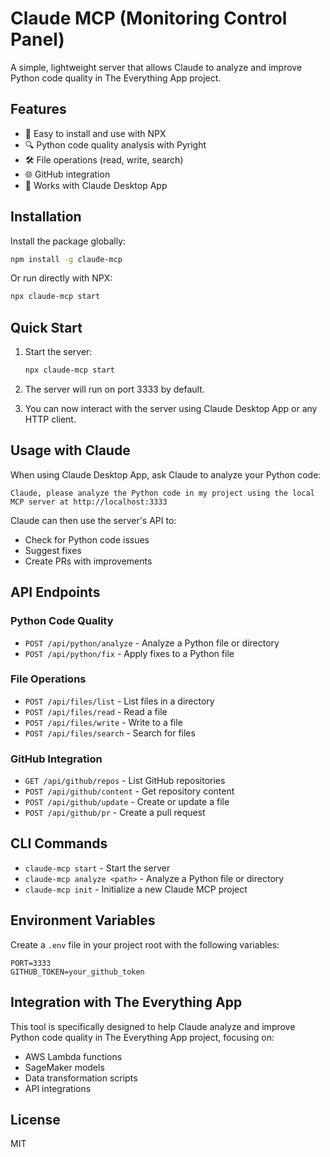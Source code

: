 # Claude MCP (Monitoring Control Panel)

A simple, lightweight server that allows Claude to analyze and improve Python code quality in The Everything App project.

## Features

- 🚀 Easy to install and use with NPX
- 🔍 Python code quality analysis with Pyright
- 🛠️ File operations (read, write, search)
- 🌐 GitHub integration
- 🧠 Works with Claude Desktop App

## Installation

Install the package globally:

```bash
npm install -g claude-mcp
```

Or run directly with NPX:

```bash
npx claude-mcp start
```

## Quick Start

1. Start the server:
   ```bash
   npx claude-mcp start
   ```

2. The server will run on port 3333 by default.

3. You can now interact with the server using Claude Desktop App or any HTTP client.

## Usage with Claude

When using Claude Desktop App, ask Claude to analyze your Python code:

```
Claude, please analyze the Python code in my project using the local MCP server at http://localhost:3333
```

Claude can then use the server's API to:
- Check for Python code issues
- Suggest fixes
- Create PRs with improvements

## API Endpoints

### Python Code Quality

- `POST /api/python/analyze` - Analyze a Python file or directory
- `POST /api/python/fix` - Apply fixes to a Python file

### File Operations

- `POST /api/files/list` - List files in a directory
- `POST /api/files/read` - Read a file
- `POST /api/files/write` - Write to a file
- `POST /api/files/search` - Search for files

### GitHub Integration

- `GET /api/github/repos` - List GitHub repositories
- `POST /api/github/content` - Get repository content
- `POST /api/github/update` - Create or update a file
- `POST /api/github/pr` - Create a pull request

## CLI Commands

- `claude-mcp start` - Start the server
- `claude-mcp analyze <path>` - Analyze a Python file or directory
- `claude-mcp init` - Initialize a new Claude MCP project

## Environment Variables

Create a `.env` file in your project root with the following variables:

```
PORT=3333
GITHUB_TOKEN=your_github_token
```

## Integration with The Everything App

This tool is specifically designed to help Claude analyze and improve Python code quality in The Everything App project, focusing on:

- AWS Lambda functions
- SageMaker models
- Data transformation scripts
- API integrations

## License

MIT